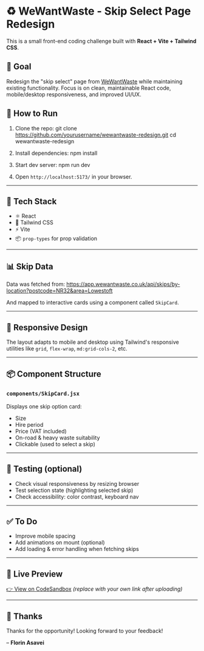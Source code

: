 # ♻️ WeWantWaste - Skip Select Page Redesign

This is a small front-end coding challenge built with **React + Vite + Tailwind CSS**.

## 🎯 Goal

Redesign the "skip select" page from [WeWantWaste](https://wewantwaste.co.uk/) while maintaining existing functionality. Focus is on clean, maintainable React code, mobile/desktop responsiveness, and improved UI/UX.

## 🚀 How to Run

1. Clone the repo:
git clone https://github.com/yourusername/wewantwaste-redesign.git cd wewantwaste-redesign


2. Install dependencies:
npm install


3. Start dev server:
npm run dev
 

4. Open `http://localhost:5173/` in your browser.

---

## 🧱 Tech Stack

- ⚛️ React
- 💨 Tailwind CSS
- ⚡ Vite
- 📦 `prop-types` for prop validation

---

## 📊 Skip Data

Data was fetched from:
https://app.wewantwaste.co.uk/api/skips/by-location?postcode=NR32&area=Lowestoft


And mapped to interactive cards using a component called `SkipCard`.

---

## 📱 Responsive Design

The layout adapts to mobile and desktop using Tailwind's responsive utilities like `grid`, `flex-wrap`, `md:grid-cols-2`, etc.

---

## 📦 Component Structure

### `components/SkipCard.jsx`
Displays one skip option card:
- Size
- Hire period
- Price (VAT included)
- On-road & heavy waste suitability
- Clickable (used to select a skip)

---

## 🧪 Testing (optional)

- Check visual responsiveness by resizing browser
- Test selection state (highlighting selected skip)
- Check accessibility: color contrast, keyboard nav

---

## ✅ To Do

- Improve mobile spacing
- Add animations on mount (optional)
- Add loading & error handling when fetching skips

---

## 🔗 Live Preview

[👉 View on CodeSandbox](https://codesandbox.io/) *(replace with your own link after uploading)*

---

## 🙌 Thanks

Thanks for the opportunity! Looking forward to your feedback!

– **Florin Asavei**
